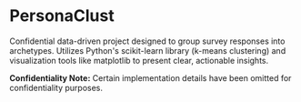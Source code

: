 # PersonaClust
Confidential data-driven project designed to group survey responses into archetypes. Utilizes Python's scikit-learn library (k-means clustering) and visualization tools like matplotlib to present clear, actionable insights.

**Confidentiality Note:**
Certain implementation details have been omitted for confidentiality purposes.
